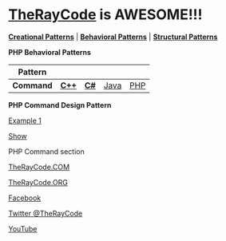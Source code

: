 # [TheRayCode](../../README.md) is AWESOME!!! 

**[Creational Patterns](../README.md)** | **[Behavioral Patterns](../../Behavioral/README.md)** | **[Structural Patterns](../../Structural/README.md)**

**PHP Behavioral Patterns**

|Pattern|   |   |   |   |
|---|---|---|---|---|
| **Command** | [**C++**](../../../CPP/Behavioral/Command/README.md) | [**C#**](../../../Csharp/Behavioral/Command/README.md) | [Java](../../../Java/Behavioral/Command/README.md) | [PHP](../../../PHP/Behavioral/Command/README.md) |

**PHP Command Design Pattern**


[Example 1](./CD1/README.md)

[Show](./Show/README.md)


PHP Command section

[TheRayCode.COM](https://www.TheRayCode.com)

[TheRayCode.ORG](https://www.TheRayCode.org)

[Facebook](https://www.facebook.com/TheRayCode/)

[Twitter @TheRayCode](https://www.twitter.com/TheRayCode/)

[YouTube](https://www.youtube.com/TheRayCode/)

